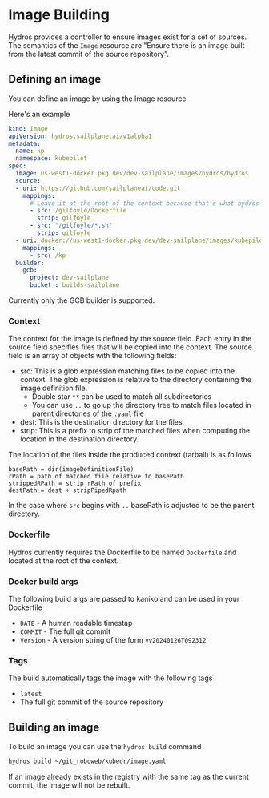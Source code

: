 # Image Building

Hydros provides a controller to ensure images exist for a set of sources. 
The semantics of the `Image` resource are 
"Ensure there is an image built from the latest commit of the source repository".

## Defining an image

You can define an image by using the Image resource

Here's an example

```yaml
kind: Image
apiVersion: hydros.sailplane.ai/v1alpha1
metadata:
  name: kp
  namespace: kubepilot
spec:
  image: us-west1-docker.pkg.dev/dev-sailplane/images/hydros/hydros
  source:
  - uri: https://github.com/sailplaneai/code.git
    mappings:
      # Leave it at the root of the context because that's what hydros will look for.
      - src: /gilfoyle/Dockerfile
        strip: gilfoyle
      - src: "/gilfoyle/*.sh"
        strip: gilfoyle
  - uri: docker://us-west1-docker.pkg.dev/dev-sailplane/images/kubepilot
    mappings:
      - src: /kp
  builder:
    gcb:
      project: dev-sailplane
      bucket : builds-sailplane
```

Currently only the GCB builder is supported.

### Context

The context for the image is defined by the source field. Each entry in the source field specifies files
that will be copied into the context. The source field is an array of objects with the following fields:

* src: This is a glob expression matching files to be copied into the context. The glob expression is relative to the
  directory containing the image definition file.
  * Double star `**` can be used to match all subdirectories
  * You can use `..` to go up the directory tree to match files located in parent directories of the `.yaml` file
* dest: This is the destination directory for the files. 
* strip: This is a prefix to strip of the matched files when computing the location in the destination directory. 

The location of the files inside the produced context (tarball) is as follows

```
basePath = dir(imageDefinitionFile)
rPath = path of matched file relative to basePath
strippedRPath = strip rPath of prefix 
destPath = dest + stripPipedRpath
```

In the case where `src` begins with `..` basePath is adjusted to be the parent directory.

### Dockerfile

Hydros currently requires the Dockerfile to be named `Dockerfile` and located at the root of the context.

### Docker build args

The following build args are passed to kaniko and can be used in your Dockerfile

* `DATE` - A human readable timestap
* `COMMIT` - The full git commit
* `Version` - A version string of the form `vv20240126T092312`

### Tags

The build automatically tags the image with the following tags

* `latest` 
*  The full git commit of the source repository

## Building an image

To build an image you can use the `hydros build` command

```bash
hydros build ~/git_roboweb/kubedr/image.yaml
```

If an image already exists in the registry with the same tag as the current commit, the image will not be rebuilt.